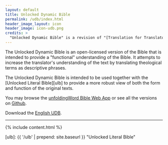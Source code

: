 ```yaml
---
layout: default
title: Unlocked Dynamic Bible
permalink: /udb/index.html
header_image_layout: icon
header_image: icon-udb.png
credits: >
  "Unlocked Dynamic Bible" is a revision of "[Translation for Translators](https://git.door43.org/Door43/T4T) (by Ellis W. Deibler Jr. released under a [Creative Commons Attribution-Share Alike 4.0 International](http://creativecommons.org/licenses/by-sa/4.0) license) by [Wycliffe Associates](https://wycliffeassociates.org/) and the [Door43 World Missions Community](https://door43.org/) released under the [Creative Commons Attribution-Share Alike 4.0 International](https://creativecommons.org/licenses/by-sa/4.0/) license.
---
```


The Unlocked Dynamic Bible is an open-licensed version of the Bible that is intended to provide a "functional" understanding of the Bible. It attempts to increase the translator's understanding of the text by translating theological terms as descriptive phrases.

The Unlocked Dynamic Bible is intended to be used together with the [Unlocked Literal Bible][ulb] to provide a more robust view of both the form and function of the original texts.

You may browse the [unfoldingWord Bible Web App](https://bible.unfoldingword.org/) or see all the versions on [Github](https://github.com/unfoldingWord/udb-en/releases).

Download the [English UDB](/en/?resource=bible-translations-udb).

* * * * *

{% include content.html %}

[ulb]: {{ '/ulb' | prepend: site.baseurl }} "Unlocked Literal Bible"
